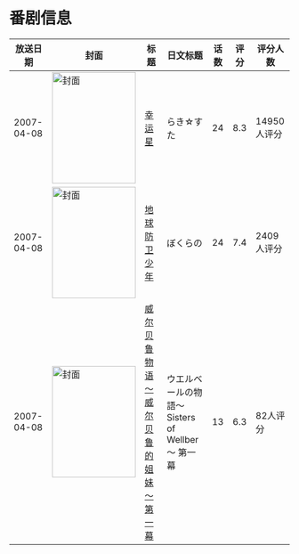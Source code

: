 # 番剧信息

|放送日期|封面|标题|日文标题|话数|评分|评分人数|
|---|---|---|---|---|---|---|
|2007-04-08|<img src="https://lain.bgm.tv/pic/cover/c/db/8e/276_1Cr5K.jpg" alt="封面" style="width:150px;height:200px;object-fit:cover;">|[幸运星](https://bangumi.tv/subject/276)|らき☆すた|24|8.3|14950人评分|
|2007-04-08|<img src="https://lain.bgm.tv/pic/cover/c/ab/81/467_me6C6.jpg" alt="封面" style="width:150px;height:200px;object-fit:cover;">|[地球防卫少年](https://bangumi.tv/subject/467)|ぼくらの|24|7.4|2409人评分|
|2007-04-08|<img src="https://lain.bgm.tv/pic/cover/c/64/3d/3420_0jtZ8.jpg" alt="封面" style="width:150px;height:200px;object-fit:cover;">|[威尔贝鲁物语～威尔贝鲁的姐妹～ 第一幕](https://bangumi.tv/subject/3420)|ウエルベールの物語～Sisters of Wellber～ 第一幕|13|6.3|82人评分|
